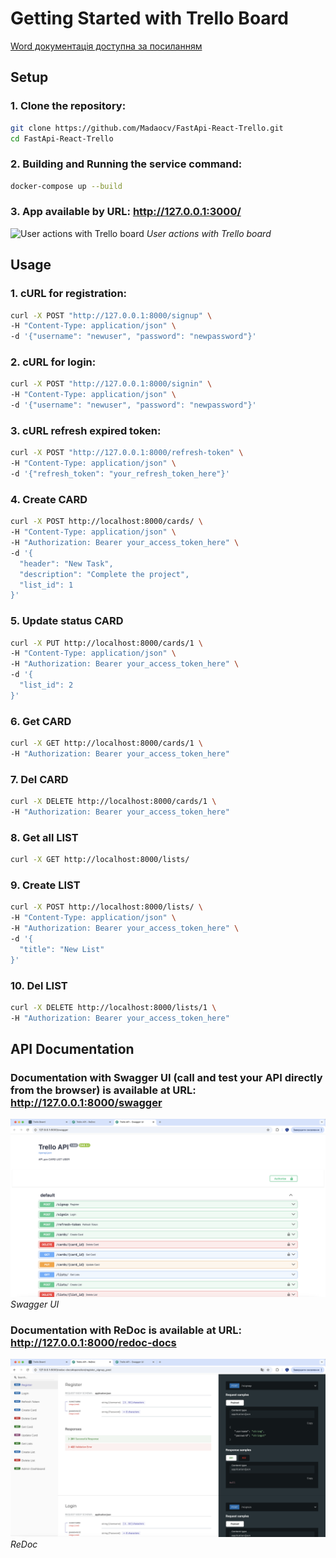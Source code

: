 # Getting Started with Trello Board

[Word документація доступна за посиланням](https://docs.google.com/document/d/1a4stKORyEc07yv0IUyrgbpMFK19zpEI08gOP5GjIVAY/edit?usp=sharing)
## Setup

### 1. Clone the repository:

```bash
git clone https://github.com/Madaocv/FastApi-React-Trello.git
cd FastApi-React-Trello
```
### 2. Building and Running the service command:

```bash
docker-compose up --build
```
### 3. App available by URL: http://127.0.0.1:3000/

![User actions with Trello board](img/RecordTrello_fast_x3.gif)
*User actions with Trello board*

## Usage

### 1. cURL for registration:
```bash
curl -X POST "http://127.0.0.1:8000/signup" \
-H "Content-Type: application/json" \
-d '{"username": "newuser", "password": "newpassword"}'
```
### 2. cURL for login:
```bash
curl -X POST "http://127.0.0.1:8000/signin" \
-H "Content-Type: application/json" \
-d '{"username": "newuser", "password": "newpassword"}'
```
### 3. cURL refresh expired token:
```bash
curl -X POST "http://127.0.0.1:8000/refresh-token" \
-H "Content-Type: application/json" \
-d '{"refresh_token": "your_refresh_token_here"}'
```
### 4. Create CARD
```bash
curl -X POST http://localhost:8000/cards/ \
-H "Content-Type: application/json" \
-H "Authorization: Bearer your_access_token_here" \
-d '{
  "header": "New Task",
  "description": "Complete the project",
  "list_id": 1
}'
```
### 5. Update status CARD
```bash
curl -X PUT http://localhost:8000/cards/1 \
-H "Content-Type: application/json" \
-H "Authorization: Bearer your_access_token_here" \
-d '{
  "list_id": 2
}'
```
### 6. Get CARD
```bash
curl -X GET http://localhost:8000/cards/1 \
-H "Authorization: Bearer your_access_token_here"
```
### 7. Del CARD
```bash
curl -X DELETE http://localhost:8000/cards/1 \
-H "Authorization: Bearer your_access_token_here"
```
### 8. Get all LIST
```bash
curl -X GET http://localhost:8000/lists/
```
### 9. Create LIST
```bash
curl -X POST http://localhost:8000/lists/ \
-H "Content-Type: application/json" \
-H "Authorization: Bearer your_access_token_here" \
-d '{
  "title": "New List"
}'
```
### 10. Del LIST
```bash
curl -X DELETE http://localhost:8000/lists/1 \
-H "Authorization: Bearer your_access_token_here"
```
## API Documentation

### Documentation with Swagger UI (call and test your API directly from the browser) is available at URL: http://127.0.0.1:8000/swagger
![Swagger UI](img/swagger.png)
*Swagger UI*
### Documentation with ReDoc is available at URL: http://127.0.0.1:8000/redoc-docs
![ReDoc](img/redoc.png)
*ReDoc*